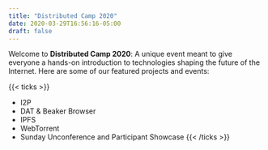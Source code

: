 ```yaml
---
title: "Distributed Camp 2020"
date: 2020-03-29T16:56:16-05:00
draft: false
---
```


Welcome to **Distributed Camp 2020**: A unique event meant to give everyone a hands-on introduction to technologies shaping the future of the Internet.
Here are some of our featured projects and events:

{{< ticks >}}
* I2P
* DAT & Beaker Browser
* IPFS
* WebTorrent
* Sunday Unconference and Participant Showcase
{{< /ticks >}}
